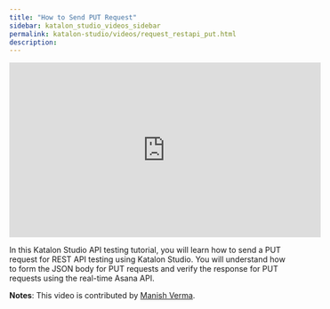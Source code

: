 ```yaml
---
title: "How to Send PUT Request"
sidebar: katalon_studio_videos_sidebar
permalink: katalon-studio/videos/request_restapi_put.html
description: 
---
```


<iframe width="560" height="315" src="https://www.youtube.com/embed/4m2oQ5PBKzs" title="YouTube video player" frameborder="0" allow="accelerometer; autoplay; clipboard-write; encrypted-media; gyroscope; picture-in-picture" allowfullscreen></iframe>

In this Katalon Studio API testing tutorial, you will learn how to send a PUT request for REST API testing using Katalon Studio. You will understand how to form the JSON body for PUT requests and verify the response for PUT requests using the real-time Asana API.

**Notes**: This video is contributed by [Manish Verma](https://www.youtube.com/channel/UCzOMBStlSDfyai6rWdK3hWw).